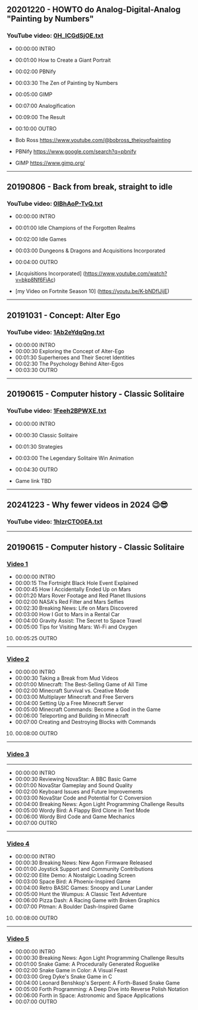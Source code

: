 ## 20201220 - HOWTO do Analog-Digital-Analog "Painting by Numbers"
### YouTube video: [0H_lCGdSjOE.txt](https://studio.youtube.com/video/0H_lCGdSjOE/edit)
* 00:00:00 INTRO
* 00:01:00 How to Create a Giant Portrait
* 00:02:00 PBNify
* 00:03:30 The Zen of Painting by Numbers
* 00:05:00 GIMP
* 00:07:00 Analogification
* 00:09:00 The Result
* 00:10:00 OUTRO

* Bob Ross https://www.youtube.com/@bobross_thejoyofpainting
* PBNify https://www.google.com/search?q=pbnify
* GIMP https://www.gimp.org/

---

## 20190806 - Back from break, straight to idle
### YouTube video: [0lBhAoP-TvQ.txt](https://studio.youtube.com/video/0lBhAoP-TvQ/edit)
* 00:00:00 INTRO
* 00:01:00 Idle Champions of the Forgotten Realms
* 00:02:00 Idle Games 
* 00:03:00 Dungeons & Dragons and Acquisitions Incorporated
* 00:04:00 OUTRO

 * [Acquisitions Incorporated] (https://www.youtube.com/watch?v=bkp8Nf6FiAc)
 * [my Video on Fortnite Season 10] (https://youtu.be/K-bNDflJijE)

---

## 20191031 - Concept: Alter Ego
### YouTube video: [1Ab2eYdqQng.txt](https://studio.youtube.com/video/1Ab2eYdqQng/edit)
* 00:00:00 INTRO
* 00:00:30 Exploring the Concept of Alter-Ego
* 00:01:30 Superheroes and Their Secret Identities
* 00:02:30 The Psychology Behind Alter-Egos
* 00:03:30 OUTRO

---

## 20190615 - Computer history - Classic Solitaire
### YouTube video: [1Feeh2BPWXE.txt](https://studio.youtube.com/video/1Feeh2BPWXE/edit)
* 00:00:00 INTRO
* 00:00:30 Classic Solitaire
* 00:01:30 Strategies 
* 00:03:00 The Legendary Solitaire Win Animation
* 00:04:30 OUTRO

* Game link TBD
---
## 20241223 - Why fewer videos in 2024 😉😎
### YouTube video: [1hlzrCTO0EA.txt](https://studio.youtube.com/video/1hlzrCTO0EA/edit)
---
## 20190615 - Computer history - Classic Solitaire
### [Video 1](https://studio.youtube.com/video/3tmuGBjOMQg/edit)

 * 00:00:00 INTRO
 * 00:00:15 The Fortnight Black Hole Event Explained
 * 00:00:45 How I Accidentally Ended Up on Mars
 * 00:01:20 Mars Rover Footage and Red Planet Illusions
 * 00:02:00 NASA's Red Filter and Mars Selfies
 * 00:02:30 Breaking News: Life on Mars Discovered
 * 00:03:00 How I Got to Mars in a Rental Car
 * 00:04:00 Gravity Assist: The Secret to Space Travel
 * 00:05:00 Tips for Visiting Mars: Wi-Fi and Oxygen
10. 00:05:25 OUTRO
---
### [Video 2](https://studio.youtube.com/video/9Axd1qAdfc8/edit)

 * 00:00:00 INTRO
 * 00:00:30 Taking a Break from Mud Videos
 * 00:01:00 Minecraft: The Best-Selling Game of All Time
 * 00:02:00 Minecraft Survival vs. Creative Mode
 * 00:03:00 Multiplayer Minecraft and Free Servers
 * 00:04:00 Setting Up a Free Minecraft Server
 * 00:05:00 Minecraft Commands: Become a God in the Game
 * 00:06:00 Teleporting and Building in Minecraft
 * 00:07:00 Creating and Destroying Blocks with Commands
10. 00:08:00 OUTRO
---
### [Video 3](https://studio.youtube.com/video/9VNhshYAGQ0/edit)
---
 * 00:00:00 INTRO
 * 00:00:30 Reviewing NovaStar: A BBC Basic Game
 * 00:01:00 NovaStar Gameplay and Sound Quality
 * 00:02:00 Keyboard Issues and Future Improvements
 * 00:03:00 NovaStar Code and Potential for C Conversion
 * 00:04:00 Breaking News: Agon Light Programming Challenge Results
 * 00:05:00 Wordy Bird: A Flappy Bird Clone in Text Mode
 * 00:06:00 Wordy Bird Code and Game Mechanics
 * 00:07:00 OUTRO
---
### [Video 4](https://studio.youtube.com/video/amwoBb30YRk/edit)

 * 00:00:00 INTRO
 * 00:00:30 Breaking News: New Agon Firmware Released
 * 00:01:00 Joystick Support and Community Contributions
 * 00:02:00 Elite Demo: A Nostalgic Loading Screen
 * 00:03:00 Space Bird: A Phoenix-Inspired Game
 * 00:04:00 Retro BASIC Games: Snoopy and Lunar Lander
 * 00:05:00 Hunt the Wumpus: A Classic Text Adventure
 * 00:06:00 Pizza Dash: A Racing Game with Broken Graphics
 * 00:07:00 Pitman: A Boulder Dash-Inspired Game
10. 00:08:00 OUTRO
---
### [Video 5](https://studio.youtube.com/video/bDwvFlDvt2M/edit)

 * 00:00:00 INTRO
 * 00:00:30 Breaking News: Agon Light Programming Challenge Results
 * 00:01:00 Snake Game: A Procedurally Generated Roguelike
 * 00:02:00 Snake Game in Color: A Visual Feast
 * 00:03:00 Greg Dyke's Snake Game in C
 * 00:04:00 Leonard Benshkop's Serpent: A Forth-Based Snake Game
 * 00:05:00 Forth Programming: A Deep Dive into Reverse Polish Notation
 * 00:06:00 Forth in Space: Astronomic and Space Applications
 * 00:07:00 OUTRO
